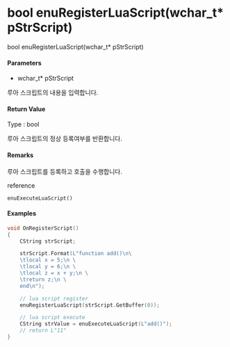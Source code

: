 # bool enuRegisterLuaScript\(wchar\_t\* pStrScript\)

bool enuRegisterLuaScript\(wchar\_t\* pStrScript\)

#### Parameters

* wchar\_t\* pStrScript

루아 스크립트의 내용을 입력합니다.

#### Return Value

Type : bool

루아 스크립트의 정상 등록여부를 반환합니다.

#### Remarks

루아 스크립트를 등록하고 호출을 수행합니다. 

reference 

```
enuExecuteLuaScript()
```

#### Examples

```cpp
void OnRegisterScript()
{
    CString strScript;

    strScript.Format(L"function add()\n\
    \tlocal x = 5;\n \
    \tlocal y = 6;\n \
    \tlocal z = x + y;\n \
    \treturn z;\n \
    end\n");

    // lua script register
    enuRegisterLuaScript(strScript.GetBuffer(0));

    // lua script execute
    CString strValue = enuExecuteLuaScript(L"add()");
    // return L"11"
}
```



